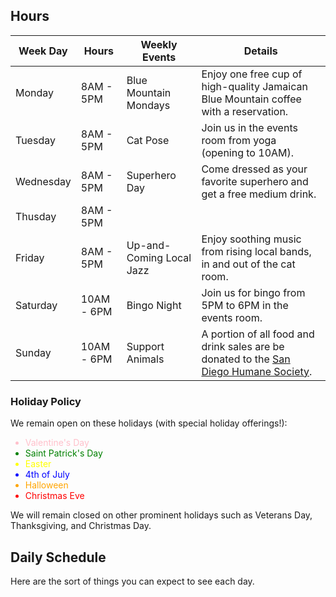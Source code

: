 ## Hours

| Week Day | Hours | Weekly Events | Details |
| --- | --- | --- | --- |
| Monday | 8AM - 5PM | Blue Mountain Mondays | Enjoy one free cup of high-quality Jamaican Blue Mountain coffee with a reservation. |
| Tuesday | 8AM - 5PM | Cat Pose | Join us in the events room from yoga (opening to 10AM). |
| Wednesday | 8AM - 5PM | Superhero Day | Come dressed as your favorite superhero and get a free medium drink. |
| Thusday | 8AM - 5PM |  |  |
| Friday | 8AM - 5PM | Up-and-Coming Local Jazz | Enjoy soothing music from rising local bands, in and out of the cat room. |
| Saturday | 10AM - 6PM | Bingo Night |Join us for bingo from 5PM to 6PM in the events room. |
| Sunday | 10AM - 6PM | Support Animals | A portion of all food and drink sales are be donated to the [San Diego Humane Society](https://www.sdhumane.org/). |

### Holiday Policy

We remain open on these holidays (with special holiday offerings!):

<ul>
  <li style="color:pink">Valentine's Day</li>
  <li style="color:green">Saint Patrick's Day</li>
  <li style="color:yellow">Easter</li>
  <li style="color:blue">4th of July</li>
  <li style="color:orange">Halloween</li>
  <li style="color:red">Christmas Eve</li>
</ul>

We will remain closed on other prominent holidays such as Veterans Day, Thanksgiving, and Christmas Day.

## Daily Schedule

Here are the sort of things you can expect to see each day.